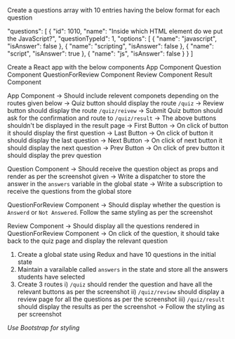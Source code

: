 Create a questions array with 10 entries having the below format for each question 

"questions": [
        {
            "id": 1010,
            "name": "Inside which HTML element do we put the JavaScript?",
            "questionTypeId": 1,
            "options": [
                {
                    "name": "javascript",
                    "isAnswer": false
                },
                {
                    "name": "scripting",
                    "isAnswer": false
                },
                {
                    "name": "script",
                    "isAnswer": true
                },
                {
                    "name": "js",
                    "isAnswer": false
                }
        }
]

Create a React app with the below components 
    App Component 
    Question Component 
    QuestionForReview Component 
    Review Component 
    Result Component 

App Component 
    -> Should include relevent componets depending on the routes given below 
    -> Quiz button should display the route `/quiz`
    -> Review button should display the route `/quiz/reivew`
    -> Submit Quiz button should ask for the confirmation and route to `/quiz/result`
        -> The above buttons shouldn't be displayed in the result page 
    -> First Button 
        -> On click of button it should display the first question 
    -> Last Button 
        -> On click of button it should display the last question 
    -> Next Button 
        -> On click of next button it should display the next question 
    -> Prev Button 
        -> On click of prev button it should display the prev question

Question Component 
    -> Should receive the question object as props and render as per the screenshot given 
    -> Write a dispatcher to store the answer in the `answers` variable in the global state 
    -> Write a subscription to receive the questions from the global store 

QuestionForReview Component 
    -> Should display whether the question is `Answerd` or `Not Answered`. Follow the same styling as per the screenshot 

Review Component 
    -> Should display all the questions rendered in QuestionForReview Component 
    -> On click of the question, it should take back to the quiz page and display the relevant question 


1. Create a global state using Redux and have 10 questions in the initial state
2. Maintain a varailable called `answers` in the state and store all the answers students have selected  
5. Create 3 routes 
    i) `/quiz` should render the question and have all the relevant buttons as per the screenshot 
    ii) `/quiz/review` should display a review page for all the questions as per the screenshot 
    iii) `/quiz/result` should display the results as per the screenshot
        -> Follow the styling as per screenshot

*Use Bootstrap for styling*